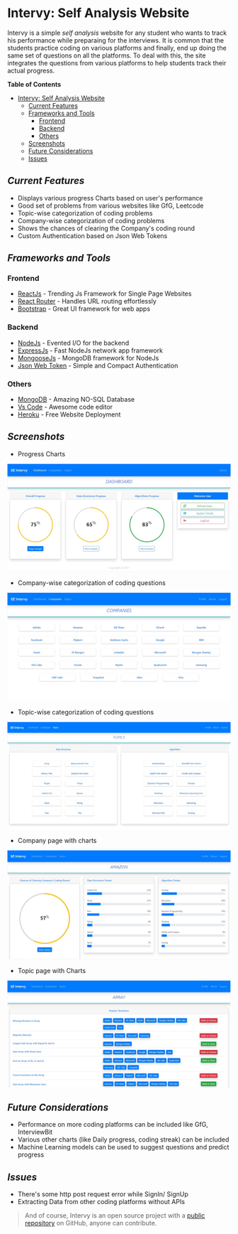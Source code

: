 # Intervy: Self Analysis Website

Intervy is a simple _self analysis_ website for any student who wants to track his performance while preparaing for the interviews. It is common that the students practice coding on various platforms and finally, end up doing the same set of questions on all the platforms. To deal with this, the site integrates the questions from various platforms to help students track their actual progress.

**Table of Contents**  

- [Intervy: Self Analysis Website](#intervy-self-analysis-website)
  - [Current Features](#current-features)
  - [Frameworks and Tools](#frameworks-and-tools)
    - [Frontend](#frontend)
    - [Backend](#backend)
    - [Others](#others)
  - [Screenshots](#screenshots)
  - [Future Considerations](#future-considerations)
  - [Issues](#issues)

## _Current Features_

- Displays various progress Charts based on user's performance
- Good set of problems from various websites like GfG, Leetcode 
- Topic-wise categorization of coding problems
- Company-wise categorization of coding problems
- Shows the chances of clearing the Company's coding round
- Custom Authentication based on Json Web Tokens

## _Frameworks and Tools_

### Frontend

- [ReactJs] - Trending Js Framework for Single Page Websites
- [React Router] - Handles URL routing effortlessly
- [Bootstrap] - Great UI framework for web apps

### Backend

- [NodeJs] - Evented I/O for the backend
- [ExpressJs] - Fast NodeJs network app framework
- [MongooseJs] - MongoDB framework for NodeJs
- [Json Web Token] - Simple and Compact Authentication

### Others

- [MongoDB] - Amazing NO-SQL Database 
- [Vs Code] - Awesome code editor
- [Heroku] - Free Website Deployment

## _Screenshots_

* Progress Charts
 
![Dashboard](/Screenshots/Dashboard.jpg "Dashboard")

* Company-wise categorization of coding questions

![Companies](/Screenshots/Companies.jpg "Company-wise Categorization")

* Topic-wise categorization of coding questions

![Topics](/Screenshots/Topics.jpg "Topic-wise Categorization")

* Company page with charts

![CompanyPage](/Screenshots/CompanyPage.jpg "Company Page")

* Topic page with Charts

![TopicPage](/Screenshots/TopicPage.jpg "Topic Page")

## _Future Considerations_

- Performance on more coding platforms can be included like GfG, InterviewBit
- Various other charts (like Daily progress, coding streak) can be included
- Machine Learning models can be used to suggest questions and predict progress

## _Issues_

- There's some http post request error while SignIn/ SignUp
- Extracting Data from other coding platforms without APIs

> And of course, Intervy is an open source project with a [public repository] on GitHub, anyone can contribute.

[//]: #
   [ReactJs]: <https://reactjs.org/>
   [React Router]: <https://www.javatpoint.com/react-router>
   [BootStrap]: <https://getbootstrap.com/>
   [NodeJs]: <http://nodejs.org>
   [ExpressJs]: <http://expressjs.com>
   [MongooseJs]: <https://mongoosejs.com/>
   [Json Web Token]: <https://jwt.io/>
   [MongoDB]: <https://www.mongodb.com/>
   [Vs Code]: <https://code.visualstudio.com/>
   [Heroku]: <https://www.heroku.com>
   [public repository]: <https://github.com/Rahulk990/Intervy>

